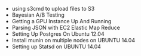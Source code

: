 * using s3cmd to upload files to S3
* Bayesian A/B Testing 
* Getting a GPU Instance Up And Running
* Parsing JSON with EC2 Elastic Map Reduce
* Setting Up Postgres On Ubuntu 12.04
* Install munin on multiple nodes on UBUNTU 14.04
* Setting up Statsd on UBUNTU 14.04